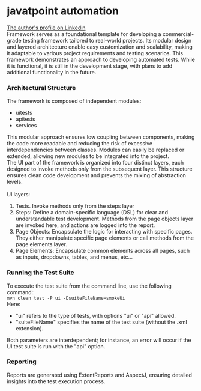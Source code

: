 # javatpoint automation

[The author's profile on Linkedin](https://www.linkedin.com/in/roman-rozborskyi/)\
Framework serves as a foundational template for developing a commercial-grade testing framework tailored to real-world
projects.
Its modular design and layered architecture enable easy customization and scalability, making it adaptable to various
project requirements and testing scenarios.
This framework demonstrates an approach to developing automated tests.
While it is functional, it is still in the development stage, with plans to add additional functionality in the future.

### Architectural Structure

The framework is composed of independent modules:

- uitests
- apitests
- services

This modular approach ensures low coupling between components, making the code more readable and reducing the risk of
excessive interdependencies between classes.
Modules can easily be replaced or extended, allowing new modules to be integrated into the project.\
The UI part of the framework is organized into four distinct layers, each designed to invoke methods only from the
subsequent layer.
This structure ensures clean code development and prevents the mixing of abstraction levels.\
\
UI layers:

1. Tests. Invoke methods only from the steps layer
2. Steps: Define a domain-specific language (DSL) for clear and understandable test development.
   Methods from the page objects layer are invoked here, and actions are logged into the report.
3. Page Objects: Encapsulate the logic for interacting with specific pages.
   They either manipulate specific page elements or call methods from the page elements layer.
4. Page Elements: Encapsulate common elements across all pages, such as inputs, dropdowns, tables, and menus, etc...

### Running the Test Suite

To execute the test suite from the command line, use the following command::\
```mvn clean test -P ui -DsuiteFileName=smokeUi```\
Here:

- "ui" refers to the type of tests, with options "ui" or "api" allowed.
- "suiteFileName" specifies the name of the test suite (without the .xml extension).

Both parameters are interdependent; for instance, an error will occur if the UI test suite is run with the "api" option.

### Reporting

Reports are generated using ExtentReports and AspectJ, ensuring detailed insights into the test execution process.
